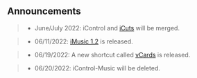 ## Announcements

> - June/July 2022:
iControl and [iCuts](https://routinehub.co/shortcut/11364/) will be merged.

> - 06/11/2022:
[iMusic 1.2](https://routinehub.co/shortcut/12160) is released.

> - 06/19/2022:
A new shortcut called [vCards](https://routinehub.co/shortcut/12311/) is released.

> - 06/20/2022:
iControl-Music will be deleted.
